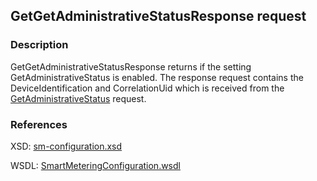 ## GetGetAdministrativeStatusResponse request

### Description
GetGetAdministrativeStatusResponse returns if the setting GetAdministrativeStatus is enabled. The response request contains the DeviceIdentification and CorrelationUid which is received from the [GetAdministrativeStatus](GetAdministrativeStatus.md) request.

### References

XSD: [sm-configuration.xsd](https://github.com/OSGP/Platform/blob/development/osgp-adapter-ws-smartmetering/src/main/webapp/WEB-INF/wsdl/smartmetering/schemas/sm-configuration.xsd)

WSDL: [SmartMeteringConfiguration.wsdl](https://github.com/OSGP/Platform/blob/development/osgp-adapter-ws-smartmetering/src/main/webapp/WEB-INF/wsdl/smartmetering/SmartMeteringConfiguration.wsdl)


